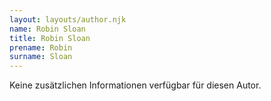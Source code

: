 ```yaml
---
layout: layouts/author.njk
name: Robin Sloan
title: Robin Sloan
prename: Robin
surname: Sloan
---
```

Keine zusätzlichen Informationen verfügbar für diesen Autor.
